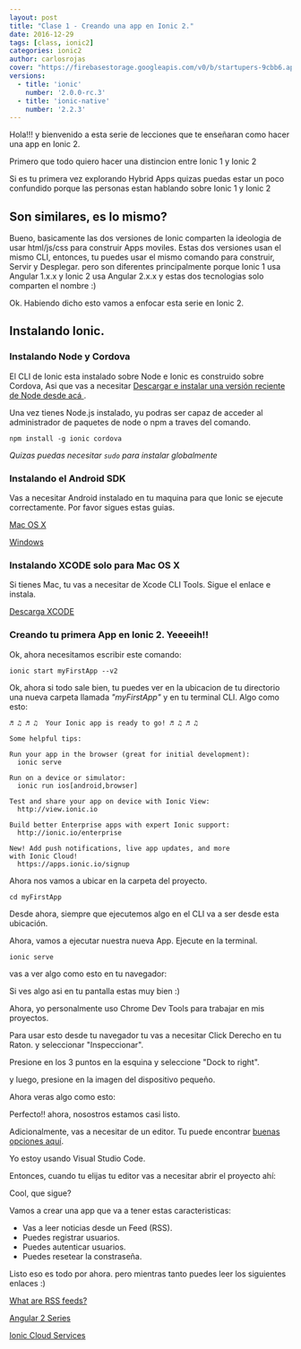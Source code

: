 ```yaml
---
layout: post
title: "Clase 1 - Creando una app en Ionic 2."
date: 2016-12-29
tags: [class, ionic2]
categories: ionic2
author: carlosrojas
cover: "https://firebasestorage.googleapis.com/v0/b/startupers-9cbb6.appspot.com/o/Posts%2Fpablo.png?alt=media&token=cf48f6fd-f726-4284-a4da-a5c46d9c261f"
versions:
  - title: 'ionic'
    number: '2.0.0-rc.3'
  - title: 'ionic-native'
    number: '2.2.3'
---
```


<amp-img width="1024" height="512" layout="responsive" src="https://firebasestorage.googleapis.com/v0/b/startupers-9cbb6.appspot.com/o/Posts%2Fpablo.png?alt=media&token=cf48f6fd-f726-4284-a4da-a5c46d9c261f"></amp-img>

Hola!!! y bienvenido a esta serie de lecciones que te enseñaran como hacer una app en Ionic 2.

Primero que todo quiero hacer una distincion entre Ionic 1 y Ionic 2

Si es tu primera vez explorando Hybrid Apps quizas puedas estar un poco confundido porque las personas estan hablando sobre Ionic 1 y Ionic 2
<!--summary-->

<h2>Son similares, es lo mismo?</h2>

Bueno, basicamente las dos versiones de Ionic comparten la ideologia de usar html/js/css para construir Apps moviles. Estas dos versiones usan el mismo CLI, entonces,
tu puedes usar el mismo comando para construir, Servir y Desplegar. pero son diferentes principalmente porque Ionic 1 usa Angular 1.x.x y Ionic 2 usa Angular 2.x.x y estas dos tecnologias solo comparten el nombre :)

Ok. Habiendo dicho esto vamos a enfocar esta serie en Ionic 2.

<h2>Instalando Ionic.</h2>

<h3>Instalando Node y Cordova</h3>

El CLI de Ionic esta instalado sobre Node e Ionic es construido sobre Cordova, Asi que vas a necesitar [ Descargar e instalar una versión reciente de Node desde acá ](https://nodejs.org/).

Una vez tienes Node.js instalado, yu podras ser capaz de acceder al administrador de paquetes de node o npm a traves del comando.

```
npm install -g ionic cordova
```

*Quizas puedas necesitar ```` sudo ```` para instalar globalmente*

<h3>Instalando el Android SDK</h3>

Vas a necesitar Android instalado en tu maquina para que Ionic se ejecute correctamente. Por favor sigues estas guias.

[Mac OS X](http://ionicframework.com/docs/v2/resources/platform-setup/mac-setup.html)

[Windows](http://ionicframework.com/docs/v2/resources/platform-setup/windows-setup.html)


<h3>Instalando XCODE solo para Mac OS X</h3>

Si tienes Mac, tu vas a necesitar de Xcode CLI Tools. Sigue el enlace e instala.

[Descarga XCODE](https://developer.apple.com/xcode/)

<h3>Creando tu primera App en Ionic 2. Yeeeeih!!</h3>

Ok, ahora necesitamos escribir este comando:

```
ionic start myFirstApp --v2
````

Ok, ahora si todo sale bien, tu puedes ver en la ubicacion de tu directorio una nueva carpeta llamada *"myFirstApp"* y en tu terminal CLI. Algo como esto:

```
♬ ♫ ♬ ♫  Your Ionic app is ready to go! ♬ ♫ ♬ ♫

Some helpful tips:

Run your app in the browser (great for initial development):
  ionic serve

Run on a device or simulator:
  ionic run ios[android,browser]

Test and share your app on device with Ionic View:
  http://view.ionic.io

Build better Enterprise apps with expert Ionic support:
  http://ionic.io/enterprise

New! Add push notifications, live app updates, and more 
with Ionic Cloud!
  https://apps.ionic.io/signup

````

Ahora nos vamos a ubicar en la carpeta del proyecto.

```
cd myFirstApp
```

Desde ahora, siempre que ejecutemos algo en el CLI va a ser desde esta ubicación.

Ahora, vamos a ejecutar nuestra nueva App. Ejecute en la terminal.

```
ionic serve
```

vas a ver algo como esto en tu navegador:

<amp-img width="858" heigth="495" layout="responsive" src="https://firebasestorage.googleapis.com/v0/b/startupers-9cbb6.appspot.com/o/Screen%20Shot%202016-11-22%20at%2012.53.40%20PM.png?alt=media&token=d35c067a-7d22-4381-bee8-646a4198aa5f"></amp-img>

Si ves algo asi en tu pantalla estas muy bien :)

Ahora, yo personalmente uso Chrome Dev Tools para trabajar en mis proyectos.

Para usar esto desde tu navegador tu vas a necesitar Click Derecho en tu Raton. y seleccionar "Inspeccionar".

<amp-img width="858" heigth="442" layout="responsive" src="https://firebasestorage.googleapis.com/v0/b/startupers-9cbb6.appspot.com/o/Screen%20Shot%202016-11-22%20at%2012.55.55%20PM%20(1).png?alt=media&token=df35d032-326c-4940-992d-1ded976ec9c7"></amp-img>

<amp-img width="858" heigth="438" layout="responsive" src="https://firebasestorage.googleapis.com/v0/b/startupers-9cbb6.appspot.com/o/Posts%2FScreen%20Shot%202016-11-22%20at%2012.59.39%20PM%20(1).png?alt=media&token=196e5d56-456d-4f14-a88c-0afcd2fd3c2b"></amp-img>

Presione en los 3 puntos en la esquina y seleccione "Dock to right".

<amp-img width="300" heigth="300" layout="responsive" src="https://firebasestorage.googleapis.com/v0/b/startupers-9cbb6.appspot.com/o/Posts%2FScreen%20Shot%202016-11-22%20at%201.02.16%20PM.png?alt=media&token=6e6a96ae-99c8-4013-9e9c-a24ac11c0993"></amp-img>

y luego, presione en la imagen del dispositivo pequeño.

<amp-img width="300" heigth="308" layout="responsive" src="https://firebasestorage.googleapis.com/v0/b/startupers-9cbb6.appspot.com/o/Posts%2FScreen%20Shot%202016-11-22%20at%201.05.01%20PM%20(1).png?alt=media&token=6818defd-84c2-4fcb-90a3-56739d1b5525"></amp-img>

Ahora veras algo como esto:

<amp-img width="858" heigth="495" layout="responsive" src="https://firebasestorage.googleapis.com/v0/b/startupers-9cbb6.appspot.com/o/Posts%2FScreen%20Shot%202016-11-22%20at%201.11.37%20PM%20(1).png?alt=media&token=e4386080-b652-4afb-937d-11896518404a"></amp-img>

Perfecto!! ahora, nosostros estamos casi listo.

Adicionalmente, vas a necesitar de un editor. Tu puede encontrar [buenas opciones aquí](http://ionicframework.com/docs/v2/resources/editors_and_ides/).

Yo estoy usando Visual Studio Code.

Entonces, cuando tu elijas tu editor vas a necesitar abrir el proyecto ahí:

<amp-img width="858" heigth="643" layout="responsive" src="https://firebasestorage.googleapis.com/v0/b/startupers-9cbb6.appspot.com/o/Posts%2FScreen%20Shot%202016-11-22%20at%201.19.08%20PM.png?alt=media&token=2a8c983c-1d33-4fb3-a5f3-1a67c0d6b1d3"></amp-img>

Cool, que sigue?

Vamos a crear una app que va a tener estas caracteristicas:

* Vas a leer noticias desde un Feed (RSS).
* Puedes registrar usuarios.
* Puedes autenticar usuarios.
* Puedes resetear la constraseña.

Listo eso es todo por ahora. pero mientras tanto puedes leer los siguientes enlaces :)

[What are RSS feeds?](http://j.mp/2gyce3x)

[Angular 2 Series](http://j.mp/1zaQGbP)

[Ionic Cloud Services](http://j.mp/2gylULG)

